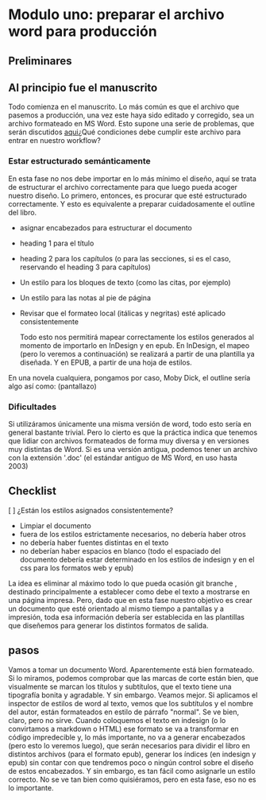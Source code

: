 # Modulo uno: preparar el archivo word para producción

## Preliminares

## Al principio fue el manuscrito

Todo comienza en el manuscrito. Lo más común es que el archivo que pasemos a producción, una vez este haya sido editado y corregido, sea un archivo formateado en MS Word. Esto supone una serie de problemas, que serán discutidos [aqui](/wordVersusMarkdown)¿Qué condiciones debe cumplir este archivo para entrar en nuestro workflow?

### Estar estructurado semánticamente

En esta fase no nos debe importar en lo más mínimo el diseño, aquí se trata de estructurar el archivo correctamente para que luego pueda acoger nuestro diseño. Lo primero, entonces, es procurar que esté estructurado correctamente. Y esto es equivalente a preparar cuidadosamente el outline del libro.

- asignar encabezados para estructurar el documento
- heading 1 para el título
- heading 2 para los capítulos (o para las secciones, si es el caso, reservando el heading 3 para capítulos)
- Un estilo para los bloques de texto (como las citas, por ejemplo)
- Un estilo para las notas al pie de página
- Revisar que el formateo local (itálicas y negritas) esté aplicado consistentemente

  Todo esto nos permitirá mapear correctamente los estilos generados al momento de importarlo en InDesign y en epub. En InDesign, el mapeo (pero lo veremos a continuación) se realizará a partir de una plantilla ya diseñada. Y en EPUB, a partir de una hoja de estilos.

En una novela cualquiera, pongamos por caso, Moby Dick, el outline sería algo así como: (pantallazo)

### Dificultades

Si utilizáramos únicamente una misma versión de word, todo esto sería en general bastante trivial. Pero lo cierto es que la práctica indica que tenemos que lidiar con archivos formateados de forma muy diversa y en versiones muy distintas de Word. Si es una versión antigua, podemos tener un archivo con la extensión '.doc' (el estándar antiguo de MS Word, en uso hasta 2003)

## Checklist

[ ] ¿Están los estilos asignados consistentemente?

- Limpiar el documento
- fuera de los estilos estrictamente necesarios, no debería haber otros
- no debería haber fuentes distintas en el texto
- no deberían haber espacios en blanco (todo el espaciado del documento debería estar determinado en los estilos de indesign y en el css para los formatos web y epub)

La idea es eliminar al máximo todo lo que pueda ocasión git branche
, destinado principalmente a establecer como debe el texto a mostrarse en una página impresa. Pero, dado que en esta fase nuestro objetivo es crear un documento que esté orientado al mismo tiempo a pantallas y a impresión, toda esa información debería ser establecida en las plantillas que diseñemos para generar los distintos formatos de salida.

## pasos

Vamos a tomar un documento Word. Aparentemente está bien formateado. Si lo miramos, podemos comprobar que las marcas de corte están bien, que visualmente se marcan los títulos y subtítulos, que el texto tiene una tipografía bonita y agradable. Y sin embargo.
Veamos mejor. Si aplicamos el inspector de estilos de word al texto, vemos que los subtítulos y el nombre del autor, están formateados en estilo de párrafo "normal". Se ve bien, claro, pero no sirve. Cuando coloquemos el texto en indesign (o lo convirtamos a markdown o HTML) ese formato se va a transformar en código impredecible y, lo más importante, no va a generar encabezados (pero esto lo veremos luego), que serán necesarios para dividir el libro en distintos archivos (para el formato epub), generar los índices (en indesign y epub) sin contar con que tendremos poco o ningún control sobre el diseño de estos encabezados. Y sin embargo, es tan fácil como asignarle un estilo correcto. No se ve tan bien como quisiéramos, pero en esta fase, eso no es lo importante.
